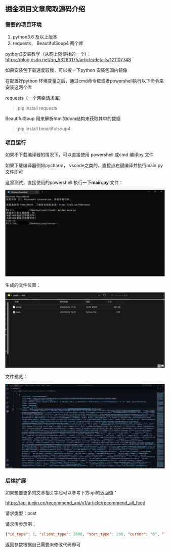 <!--
 * @Description: 请填写文件简介
 * @Version: 0.0
 * @Autor: jlx
 * @Date: 2022-08-25 16:43:49
 * @LastEditors: jlx
 * @LastEditTime: 2022-08-26 08:04:40
-->
## 掘金项目文章爬取源码介绍

### 需要的项目环境

1.  python3.6 及以上版本
2.  requests， BeautifulSoup4 两个库



python3安装教学（从网上随便找的一个）：https://blog.csdn.net/qq_53280175/article/details/121107748

如果安装包下载速度较慢，可以搜一下python 安装包国内镜像



在配置好python 环境变量之后，通过cmd命令框或者powershell执行以下命令来安装这两个库

requests（一个网络请求库）

> pip install requests

BeautifulSoup 用来解析html的dom结构来获取其中的数据

> pip install beautifulsoup4

### 项目运行

如果不下载编译器的情况下，可以直接使用 powershell 或cmd 编译py 文件

如果下载编译器例如pycharm， vscode之类的，直接点右键编译并执行main.py 文件即可



这里测试，直接使用的powershell 执行一下**main.py** 文件：

![cmd](cmd.jpg)


生成的文件位置：

![downloads](downloads.jpg)

文件预览：

![json](json.jpg)

### 后续扩展

如果想要更多的文章相关字段可以参考下方api的返回值：

https://api.juejin.cn/recommend_api/v1/article/recommend_all_feed

请求类型：post

请求传参示例：

```json
{"id_type": 2, "client_type": 2608, "sort_type": 200, "cursor": "0", "limit": 20}
```

返回参数根据自己需要来修改代码即可